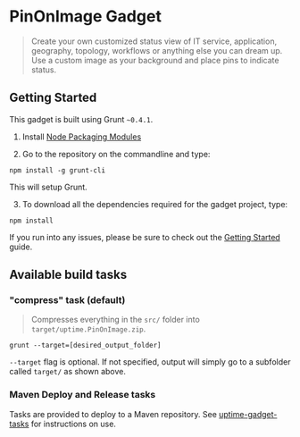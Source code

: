 # PinOnImage Gadget

> Create your own customized status view of IT service, application, geography, topology, workflows or anything else you can dream up. Use a custom image as your background and place pins to indicate status.

## Getting Started
This gadget is built using Grunt `~0.4.1`.

1. Install [Node Packaging Modules](https://npmjs.org/)

2. Go to the repository on the commandline and type:
```shell
npm install -g grunt-cli
```
This will setup Grunt.

3. To download all the dependencies required for the gadget project, type:
```shell
npm install
```

If you run into any issues, please be sure to check out the [Getting Started](http://gruntjs.com/getting-started) guide.

## Available build tasks
### "compress" task (default)
> Compresses everything in the `src/` folder into `target/uptime.PinOnImage.zip`. 

```shell
grunt --target=[desired_output_folder]
```
`--target` flag is optional.  If not specified, output will simply go to a subfolder called `target/` as shown above.

### Maven Deploy and Release tasks
Tasks are provided to deploy to a Maven repository.  See [uptime-gadget-tasks](https://github.com/uptimesoftware/uptime-gadget-tasks) for instructions on use.

